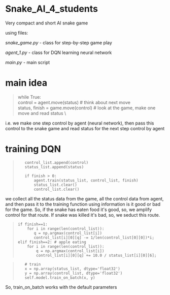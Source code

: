 # Snake_AI_4_students
Very compact and short AI snake game

using files:

*snake_game.py* - class for step-by-step game play

*agent_1.py* - class for DQN learning neural network

*main.py* - main script

# main idea

> while True: \
>  control = agent.move(status) # think about next move \
>  status, finish = game.move(control) # look at the game, make one move and read status  \

i.e. we make one step control by agent (neural network), then pass this control to the snake game and read status for the next step control by agent

# training DQN

>        control_list.append(control)
>        status_list.append(status)
>
>        if finish > 0:
>            agent.train(status_list, control_list, finish)
>            status_list.clear()
>            control_list.clear()

we collect all the status data from the game, all the control data from agent, and then pass it to the training function using information is it good or bad for the game. So, if the snake has eaten food it's good, so, we amplify control for that route. If snake was killed it's bad, so, we seduct this route.

>     if finish==1:
>         for i in range(len(control_list)):
>            q = np.argmax(control_list[i])
>            control_list[i][0][q] -= 1/len(control_list[0][0])*i;
>     elif finish==2: # apple eating
>         for i in range(len(control_list)):
>             q = np.argmax(control_list[i])
>             control_list[i][0][q] += 10.0 / status_list[i][0][6];

>        # train
>        x = np.array(status_list, dtype='float32')
>        y = np.array(control_list, dtype='float32')
>        self.model.train_on_batch(x, y)

So, train_on_batch works with the default parameters

